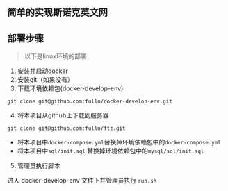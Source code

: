 ## 简单的实现斯诺克英文网

## 部署步骤

> 以下是linux环境的部署

1. 安装并启动docker
2. 安装git（如果没有）
3. 下载环境依赖包(docker-develop-env)
```shell script
git clone git@github.com:fulln/docker-develop-env.git
```
4. 将本项目从github上下载到服务器

```shell script
git clone git@github.com:fulln/ftz.git
```

- 将本项目中`docker-compose.yml`替换掉环境依赖包中的`docker-compose.yml`
- 将本项目中`sql/init.sql` 替换掉环境依赖包中的`mysql/sql/init.sql`

5. 管理员执行脚本 
 
进入 docker-develop-env 文件下并管理员执行 `run.sh`

